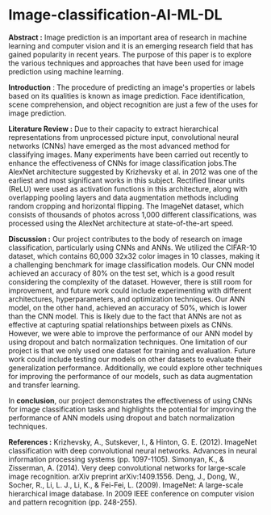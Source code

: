 # Image-classification-AI-ML-DL

**Abstract :**
Image prediction is an important area of research in machine learning and computer vision and it is an emerging research field that has gained popularity in recent years. The purpose of this paper is to explore the various techniques and approaches that have been used for image prediction using machine learning.

**Introduction** :
The procedure of predicting an image's properties or labels based on its qualities is known as image prediction. Face identification, scene comprehension, and object recognition are just a few of the uses for image prediction.

**Literature Review :**
Due to their capacity to extract hierarchical representations from unprocessed picture input, convolutional neural networks (CNNs) have emerged as the most advanced method for classifying images. Many experiments have been carried out recently to enhance the effectiveness of CNNs for image classification jobs.The AlexNet architecture suggested by Krizhevsky et al. in 2012 was one of the earliest and most significant works in this subject. Rectified linear units (ReLU) were used as activation functions in this architecture, along with overlapping pooling layers and data augmentation methods including random cropping and horizontal flipping. The ImageNet dataset, which consists of thousands of photos across 1,000 different classifications, was processed using the AlexNet architecture at state-of-the-art speed.

**Discussion :**
Our project contributes to the body of research on image classification, particularly using CNNs and ANNs. We utilized the CIFAR-10 dataset, which contains 60,000 32x32 color images in 10 classes, making it a challenging benchmark for image classification models.
Our CNN model achieved an accuracy of 80% on the test set, which is a good result considering the complexity of the dataset. However, there is still room for improvement, and future work could include experimenting with different architectures, hyperparameters, and optimization techniques.
Our ANN model, on the other hand, achieved an accuracy of 50%, which is lower than the CNN model. This is likely due to the fact that ANNs are not as effective at capturing spatial relationships between pixels as CNNs. However, we were able to improve the performance of our ANN model by using dropout and batch normalization techniques.
One limitation of our project is that we only used one dataset for training and evaluation. Future work could include testing our models on other datasets to evaluate their generalization performance. Additionally, we could explore other techniques for improving the performance of our models, such as data augmentation and transfer learning.

In **conclusion**, our project demonstrates the effectiveness of using CNNs for image classification tasks and highlights the potential for improving the performance of ANN models using dropout and batch normalization techniques.


**References :**
Krizhevsky, A., Sutskever, I., & Hinton, G. E. (2012). ImageNet classification with deep convolutional neural networks. Advances in neural information processing systems (pp. 1097-1105).
Simonyan, K., & Zisserman, A. (2014). Very deep convolutional networks for large-scale image recognition. arXiv preprint arXiv:1409.1556.
Deng, J., Dong, W., Socher, R., Li, L. J., Li, K., & Fei-Fei, L. (2009). ImageNet: A large-scale hierarchical image database. In 2009 IEEE conference on computer vision and pattern recognition (pp. 248-255).



